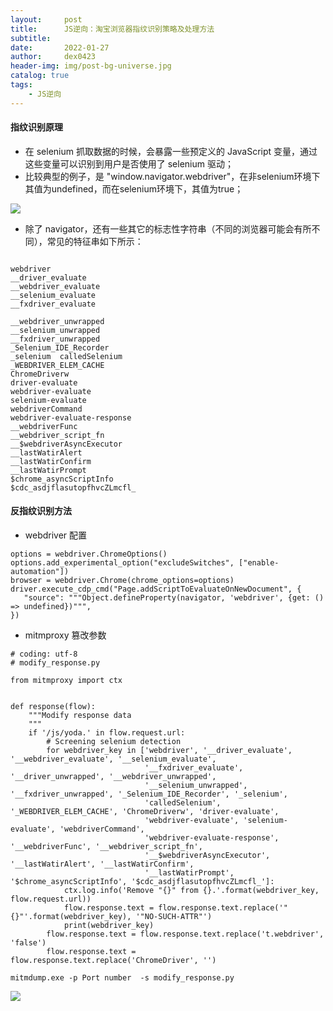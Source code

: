 ```yaml
---
layout:     post
title:      JS逆向：淘宝浏览器指纹识别策略及处理方法
subtitle:   
date:       2022-01-27
author:     dex0423
header-img: img/post-bg-universe.jpg
catalog: true
tags:
    - JS逆向
---
```


#### 指纹识别原理
- 在 selenium 抓取数据的时候，会暴露一些预定义的 JavaScript 变量，通过这些变量可以识别到用户是否使用了 selenium 驱动；
- 比较典型的例子，是 "window.navigator.webdriver"，在非selenium环境下其值为undefined，而在selenium环境下，其值为true；

![]({{site.baseurl}}/img-post/taobao-fingerprint.png)

- 除了 navigator，还有一些其它的标志性字符串（不同的浏览器可能会有所不同），常见的特征串如下所示：

```

webdriver  
__driver_evaluate  
__webdriver_evaluate  
__selenium_evaluate  
__fxdriver_evaluate  
  
__webdriver_unwrapped  
__selenium_unwrapped  
__fxdriver_unwrapped  
_Selenium_IDE_Recorder  
_selenium  calledSelenium  
_WEBDRIVER_ELEM_CACHE  
ChromeDriverw  
driver-evaluate  
webdriver-evaluate  
selenium-evaluate  
webdriverCommand  
webdriver-evaluate-response  
__webdriverFunc  
__webdriver_script_fn  
__$webdriverAsyncExecutor  
__lastWatirAlert  
__lastWatirConfirm  
__lastWatirPrompt  
$chrome_asyncScriptInfo  
$cdc_asdjflasutopfhvcZLmcfl_
```

#### 反指纹识别方法

- webdriver 配置
```
options = webdriver.ChromeOptions()
options.add_experimental_option("excludeSwitches", ["enable-automation"])
browser = webdriver.Chrome(chrome_options=options)
driver.execute_cdp_cmd("Page.addScriptToEvaluateOnNewDocument", {
   "source": """Object.defineProperty(navigator, 'webdriver', {get: () => undefined})""",
})
```

- mitmproxy 篡改参数

```
# coding: utf-8
# modify_response.py

from mitmproxy import ctx


def response(flow):
    """Modify response data
    """
    if '/js/yoda.' in flow.request.url:
        # Screening selenium detection
        for webdriver_key in ['webdriver', '__driver_evaluate', '__webdriver_evaluate', '__selenium_evaluate',
                              '__fxdriver_evaluate', '__driver_unwrapped', '__webdriver_unwrapped',
                              '__selenium_unwrapped', '__fxdriver_unwrapped', '_Selenium_IDE_Recorder', '_selenium',
                              'calledSelenium', '_WEBDRIVER_ELEM_CACHE', 'ChromeDriverw', 'driver-evaluate',
                              'webdriver-evaluate', 'selenium-evaluate', 'webdriverCommand',
                              'webdriver-evaluate-response', '__webdriverFunc', '__webdriver_script_fn',
                              '__$webdriverAsyncExecutor', '__lastWatirAlert', '__lastWatirConfirm',
                              '__lastWatirPrompt', '$chrome_asyncScriptInfo', '$cdc_asdjflasutopfhvcZLmcfl_']:
            ctx.log.info('Remove "{}" from {}.'.format(webdriver_key, flow.request.url))
            flow.response.text = flow.response.text.replace('"{}"'.format(webdriver_key), '"NO-SUCH-ATTR"')
            print(webdriver_key)
        flow.response.text = flow.response.text.replace('t.webdriver', 'false')
        flow.response.text = flow.response.text.replace('ChromeDriver', '')
```

```
mitmdump.exe -p Port number  -s modify_response.py
```

![]({{site.baseurl}}/img-post/taobao-fingerprint-1.png)


